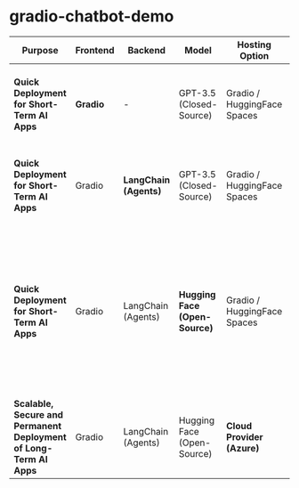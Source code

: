 # gradio-chatbot-demo

| Purpose | Frontend | Backend | Model | Hosting Option | Advantages | Disadvantages |
|---------|----------|---------|-------|----------------|-------------|---------------|
| **Quick Deployment for Short-Term AI Apps** | **Gradio** | - | GPT-3.5 (Closed-Source) | Gradio / HuggingFace Spaces | Quick and easy setup <br> | Limited to Gradio functionalities and 72-hour hosting <br> <br> Limited Users |
| **Quick Deployment for Short-Term AI Apps** | Gradio | **LangChain (Agents)** | GPT-3.5 (Closed-Source) | Gradio / HuggingFace Spaces | Enhance conversational capabilities by accessing langchain agents <br> |Limited to Gradio functionalities and 72-hour hosting <br> <br>Limited Users |
| **Quick Deployment for Short-Term AI Apps** | Gradio | LangChain (Agents) | **Hugging Face (Open-Source)** | Gradio / HuggingFace Spaces | Secure and Customizable due to the open-source model <br><br> Offer increased security and customization options, particularly beneficial for confidential data <br> | Limited to Gradio functionalities and 72-hour hosting <br><br> Limited Users |
| **Scalable, Secure and Permanent Deployment of Long-Term AI Apps** | Gradio | LangChain (Agents) | Hugging Face (Open-Source) | **Cloud Provider (Azure)** | Scalable, secure and permanent setup <br> | Requires setup and maintenance on a cloud platform |
